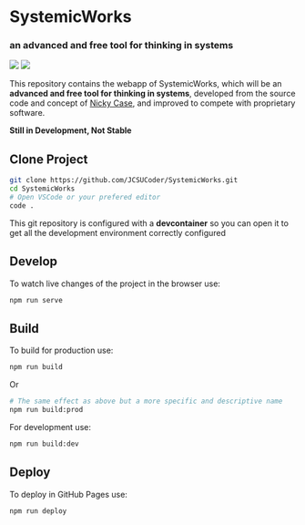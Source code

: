 # SystemicWorks
### an advanced and free tool for thinking in systems

![](https://img.shields.io/github/workflow/status/JCSUCoder/SystemicWorks/Node.js%20CI/main?label=Main%20Branch&style=flat-square)	![](https://img.shields.io/github/languages/code-size/JCSUCoder/SystemicWorks?style=flat-square)

This repository contains the webapp of SystemicWorks, which will be an **advanced and free tool for thinking in systems**, developed from the source code and concept of [Nicky Case](http://ncase.me), and improved to compete with proprietary software.

**Still in Development, Not Stable**

## Clone Project

```bash
git clone https://github.com/JCSUCoder/SystemicWorks.git
cd SystemicWorks
# Open VSCode or your prefered editor
code .
```

This git repository is configured with a **devcontainer** so you can open it to get all the development environment correctly configured

## Develop
To watch live changes of the project in the browser use:

```bash
npm run serve
```

## Build
To build for production use:

```bash
npm run build
```

Or

```bash
# The same effect as above but a more specific and descriptive name
npm run build:prod
```

For development use:

```bash
npm run build:dev
```

## Deploy
To deploy in GitHub Pages use:

	npm run deploy